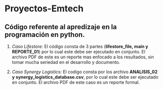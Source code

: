 # Proyectos-Emtech
## **Código referente al apredizaje en la programación en python.**
1) *Caso Lifestore:* El código consta de 3 partes (**lifestore_file, main y REPORTE_01**) por lo cual este debe ser ejecutado en conjunto.
El archivo PDF de este es un reporte mas enfocado a los resultados, sin tomar mucha seriedad en el desarrollo y documento.

2) *Caso Synergy Logistics:* El codigo consta por los archivo **ANALISIS_02 y synergy_logistics_database.csv**, por lo cual este debe ser ejecutado en conjunto. 
El archivo PDF  de este caso es un reporte formal. 
